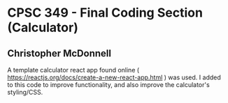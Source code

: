 # CPSC 349 - Final Coding Section (Calculator)
## Christopher McDonnell
A template calculator react app found online ( https://reactjs.org/docs/create-a-new-react-app.html ) was used.  I added to this code to improve functionality, and also improve the calculator's styling/CSS.
